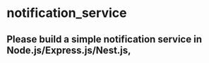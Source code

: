 # notification_service
## Please build a simple notification service in Node.js/Express.js/Nest.js, 
